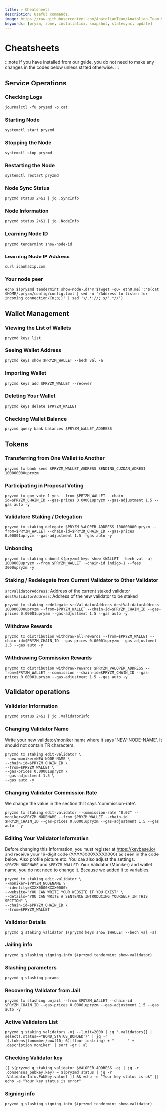 ```yaml
---
title: ⤴️ Cheatsheets
description: Useful commands.
image: https://raw.githubusercontent.com/AnatolianTeam/Anatolian-Team-Services/main/docs/Testnet/Cosmos-Ecosystem/pryzm-zone/img/Pryzm-Service-Cover.jpg
keywords: [pryzm, zone, installation, snapshot, statesync, update]
---
```


# Cheatsheets
:::note
If you have installed from our guide, you do not need to make any changes in the codes below unless stated otherwise.
:::

## Service Operations

### Checking Logs
```
journalctl -fu pryzmd -o cat
```

### Starting Node
```
systemctl start pryzmd
```

### Stopping the Node
```
systemctl stop pryzmd
```

### Restarting the Node
```
systemctl restart pryzmd
```

### Node Sync Status
```
pryzmd status 2>&1 | jq .SyncInfo
```

### Node Information
```
pryzmd status 2>&1 | jq .NodeInfo
```

### Learning Node ID
```
pryzmd tendermint show-node-id
```

### Learning Node IP Address
```
curl icanhazip.com
```

### Your node peer
```
echo $(pryzmd tendermint show-node-id)'@'$(wget -qO- eth0.me)':'$(cat $HOME/.pryzm/config/config.toml | sed -n '/Address to listen for incoming connection/{n;p;}' | sed 's/.*://; s/".*//')
```

## Wallet Management

### Viewing the List of Wallets
```
pryzmd keys list
```

### Seeing Wallet Address
```
pryzmd keys show $PRYZM_WALLET --bech val -a
```

### Importing Wallet
```
pryzmd keys add $PRYZM_WALLET --recover
```

### Deleting Your Wallet
```
pryzmd keys delete $PRYZM_WALLET
```

### Checking Wallet Balance
```
pryzmd query bank balances $PRYZM_WALLET_ADDRESS
```

## Tokens

### Transferring from One Wallet to Another
```
pryzmd tx bank send $PRYZM_WALLET_ADDRESS SENDING_CUZDAN_ADRESI 100000000upryzm
```

### Participating in Proposal Voting
```
pryzmd tx gov vote 1 yes --from $PRYZM_WALLET --chain-id=$PRYZM_CHAIN_ID --gas-prices 0.00001upryzm --gas-adjustment 1.5 --gas auto -y
```

### Validatore Staking / Delegation
```
pryzmd tx staking delegate $PRYZM_VALOPER_ADDRESS 100000000upryzm --from=$PRYZM_WALLET --chain-id=$PRYZM_CHAIN_ID --gas-prices 0.00001upryzm --gas-adjustment 1.5 --gas auto -y
```
### Unbonding
```
pryzmd tx staking unbond $(pryzmd keys show $WALLET --bech val -a) 1000000upryzm --from $PRYZM_WALLET --chain-id indigo-1 --fees 3000upryzm -y
```

### Staking / Redelegate from Current Validator to Other Validator
`srcValidatorAddress`: Address of the current staked validator
`destValidatorAddress`: Address of the new validator to be staked
```
pryzmd tx staking redelegate srcValidatorAddress destValidatorAddress 100000000upryzm --from=$PRYZM_WALLET --chain-id=$PRYZM_CHAIN_ID --gas-prices 0.00001upryzm --gas-adjustment 1.5 --gas auto -y
```

### Withdraw Rewards
```
pryzmd tx distribution withdraw-all-rewards --from=$PRYZM_WALLET --chain-id=$PRYZM_CHAIN_ID --gas-prices 0.00001upryzm --gas-adjustment 1.5 --gas auto -y
```

### Withdrawing Commission Rewards

```
pryzmd tx distribution withdraw-rewards $PRYZM_VALOPER_ADDRESS --from=$PRYZM_WALLET --commission --chain-id=$PRYZM_CHAIN_ID --gas-prices 0.00001upryzm --gas-adjustment 1.5 --gas auto -y
```

## Validator operations

### Validator Information
```
pryzmd status 2>&1 | jq .ValidatorInfo
```

### Changing Validator Name
Write your new validator/moniker name where it says 'NEW-NODE-NAME'. It should not contain TR characters.
```
pryzmd tx staking edit-validator \
--new-moniker=NEW-NODE-NAME \
--chain-id=$PRYZM_CHAIN_ID \
--from=$PRYZM_WALLET \
--gas-prices 0.00001upryzm \
--gas-adjustment 1.5 \
--gas auto -y
```

### Changing Validator Commission Rate
We change the value in the section that says 'commission-rate'.
```
pryzmd tx staking edit-validator --commission-rate "0.02" --moniker=$PRYZM_NODENAME --from $PRYZM_WALLET --chain-id $PRYZM_CHAIN_ID --gas-prices 0.00001upryzm --gas-adjustment 1.5 --gas auto - y
```

### Editing Your Validator Information
Before changing this information, you must register at https://keybase.io/ and receive your 16-digit code (XXXX0000XXXX0000) as seen in the code below. Also profile picture etc. You can also adjust the settings.
`$PRYZM_NODENAME` and `$PRYZM_WALLET`: Your Validator (Moniker) and wallet name, you do not need to change it. Because we added it to variables.
```
pryzmd tx staking edit-validator \
--moniker=$PRYZM_NODENAME \
--identity=XXXX0000XXXX0000\
--website="YOU CAN WRITE YOUR WEBSITE IF YOU EXIST" \
--details="YOU CAN WRITE A SENTENCE INTRODUCING YOURSELF IN THIS SECTION" \
--chain-id=$PRYZM_CHAIN_ID \
--from=$PRYZM_WALLET
```

### Validator Details
```
pryzmd q staking validator $(pryzmd keys show $WALLET --bech val -a)
```

### Jailing info
```
pryzmd q slashing signing-info $(pryzmd tendermint show-validator)
```

### Slashing parameters
```
pryzmd q slashing params
```

### Recovering Validator from Jail
```
pryzmd tx slashing unjail --from $PRYZM_WALLET --chain-id $PRYZM_CHAIN_ID --gas-prices 0.00001upryzm --gas-adjustment 1.5 --gas auto -y
```

### Active Validators List
```
pryzmd q staking validators -oj --limit=2000 | jq '.validators[] | select(.status=="BOND_STATUS_BONDED")' | jq -r '(.tokens|tonumber/pow(10; 6)|floor|tostring) + " 	 " + .description.moniker' | sort -gr | nl
```

### Checking Validator key
```
[[ $(pryzmd q staking validator $VALOPER_ADDRESS -oj | jq -r .consensus_pubkey.key) = $(pryzmd status | jq -r .ValidatorInfo.PubKey.value) ]] && echo -e "Your key status is ok" || echo -e "Your key status is error"
```

### Signing info
```
pryzmd q slashing signing-info $(pryzmd tendermint show-validator)
```
